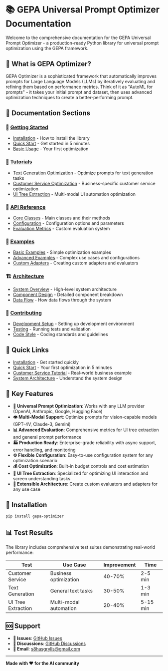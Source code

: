 # 📚 GEPA Universal Prompt Optimizer Documentation

Welcome to the comprehensive documentation for the GEPA Universal Prompt Optimizer - a production-ready Python library for universal prompt optimization using the GEPA framework.

## 🎯 What is GEPA Optimizer?

GEPA Optimizer is a sophisticated framework that automatically improves prompts for Large Language Models (LLMs) by iteratively evaluating and refining them based on performance metrics. Think of it as "AutoML for prompts" - it takes your initial prompt and dataset, then uses advanced optimization techniques to create a better-performing prompt.

## 📖 Documentation Sections

### 🚀 [Getting Started](getting-started/)
- [Installation](getting-started/installation.md) - How to install the library
- [Quick Start](getting-started/quick-start.md) - Get started in 5 minutes
- [Basic Usage](getting-started/basic-usage.md) - Your first optimization

### 📖 [Tutorials](tutorials/)
- [Text Generation Optimization](tutorials/text-generation-optimization.md) - Optimize prompts for text generation tasks
- [Customer Service Optimization](tutorials/customer-service-optimization.md) - Business-specific customer service optimization
- [UI Tree Extraction](tutorials/ui-tree-extraction.md) - Multi-modal UI automation optimization

### 🔧 [API Reference](api-reference/)
- [Core Classes](api-reference/core-classes.md) - Main classes and their methods
- [Configuration](api-reference/configuration.md) - Configuration options and parameters
- [Evaluation Metrics](api-reference/evaluation-metrics.md) - Custom evaluation system

### 📁 [Examples](examples/)
- [Basic Examples](examples/basic-examples.md) - Simple optimization examples
- [Advanced Examples](examples/advanced-examples.md) - Complex use cases and configurations
- [Custom Adapters](examples/custom-adapters.md) - Creating custom adapters and evaluators

### 🏗️ [Architecture](architecture/)
- [System Overview](architecture/system-overview.md) - High-level system architecture
- [Component Design](architecture/component-design.md) - Detailed component breakdown
- [Data Flow](architecture/data-flow.md) - How data flows through the system

### 🤝 [Contributing](contributing/)
- [Development Setup](contributing/development-setup.md) - Setting up development environment
- [Testing](contributing/testing.md) - Running tests and validation
- [Code Style](contributing/code-style.md) - Coding standards and guidelines

## 🎯 Quick Links

- [Installation](getting-started/installation.md) - Get started quickly
- [Quick Start](getting-started/quick-start.md) - Your first optimization in 5 minutes
- [Customer Service Tutorial](tutorials/customer-service-optimization.md) - Real-world business example
- [System Architecture](architecture/system-overview.md) - Understand the system design

## 🔑 Key Features

- **🔄 Universal Prompt Optimization**: Works with any LLM provider (OpenAI, Anthropic, Google, Hugging Face)
- **👁️ Multi-Modal Support**: Optimize prompts for vision-capable models (GPT-4V, Claude-3, Gemini)
- **📊 Advanced Evaluation**: Comprehensive metrics for UI tree extraction and general prompt performance
- **🏭 Production Ready**: Enterprise-grade reliability with async support, error handling, and monitoring
- **⚙️ Flexible Configuration**: Easy-to-use configuration system for any optimization scenario
- **💰 Cost Optimization**: Built-in budget controls and cost estimation
- **🎨 UI Tree Extraction**: Specialized for optimizing UI interaction and screen understanding tasks
- **🔧 Extensible Architecture**: Create custom evaluators and adapters for any use case

## 🚀 Installation

```bash
pip install gepa-optimizer
```

## 📊 Test Results

The library includes comprehensive test suites demonstrating real-world performance:

| Test | Use Case | Improvement | Time |
|------|----------|-------------|------|
| Customer Service | Business optimization | 40-70% | 2-5 min |
| Text Generation | General text tasks | 30-50% | 1-3 min |
| UI Tree Extraction | Multi-modal automation | 20-40% | 5-15 min |

## 🆘 Support

- **🐛 Issues**: [GitHub Issues](https://github.com/suhasb-dev/Prompt-Optimizer/issues)
- **💬 Discussions**: [GitHub Discussions](https://github.com/suhasb-dev/Prompt-Optimizer/discussions)
- **📧 Email**: s8hasgrylls@gmail.com

---

**Made with ❤️ for the AI community**
